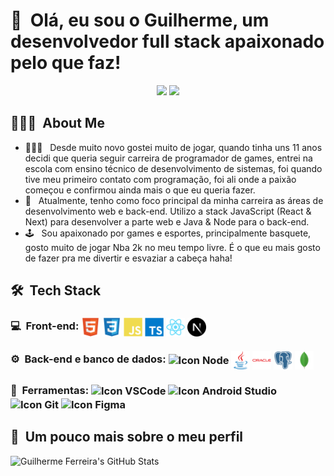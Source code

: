 <h1>👋 &nbsp;Olá, eu sou o Guilherme, um desenvolvedor full stack apaixonado pelo que faz!</h1>
<p align="center">
<a href="https://www.linkedin.com/in/guilherme-carvalho-80218a249"><img src="https://img.shields.io/badge/-Guilherme%20de%20Carvalho%20Ferreira-0077B5?style=flat-square&logo=Linkedin&logoColor=white"/></a>
<a href="mailto:gui_carvalho321@hotmail.com"><img src="https://img.shields.io/badge/-gui_carvalho321@hotmail.com-D14836?style=flat-square&logo=Gmail&logoColor=white"/></a>

</p>

<h2> 👨🏻‍💻 &nbsp;About Me </h2>

- 👨🏻‍💻 &nbsp; Desde muito novo gostei muito de jogar, quando tinha uns 11 anos decidi que queria seguir carreira de programador de games, entrei na escola com ensino técnico de desenvolvimento de sistemas, foi quando tive meu primeiro contato com programação, foi ali onde a paixão começou e confirmou ainda mais o que eu queria fazer.
- 🚀 &nbsp; Atualmente, tenho como foco principal da minha carreira as áreas de desenvolvimento web e back-end. Utilizo a stack JavaScript (React & Next) para desenvolver a parte web e Java & Node para o back-end.
- :joystick: &nbsp; Sou apaixonado por games e esportes, principalmente basquete, gosto muito de jogar Nba 2k no meu tempo livre. É o que eu mais gosto de fazer pra me divertir e esvaziar a cabeça haha!

<h2> 🛠 &nbsp;Tech Stack</h2>
<h3>💻 &nbsp;Front-end:
<img align="center" alt="Icon HTML" height="30" title="HTML" src="https://raw.githubusercontent.com/devicons/devicon/master/icons/html5/html5-original.svg" />
<img align="center" alt="Icon CSS" height="30" title="CSS" src="https://raw.githubusercontent.com/devicons/devicon/master/icons/css3/css3-original.svg" />
<img align="center" alt="Icon Javascript" height="30" title="Javascript" src="https://raw.githubusercontent.com/devicons/devicon/master/icons/javascript/javascript-plain.svg" />
<img align="center" alt="Icon Typescript" height="30" title="Typescript" src="https://raw.githubusercontent.com/devicons/devicon/master/icons/typescript/typescript-plain.svg" />
<img align="center" alt="Icon React" height="30" title="Next" src="https://raw.githubusercontent.com/devicons/devicon/master/icons/react/react-original.svg" />
<img align="center" alt="Icon Next" height="30" title="Next" src="https://raw.githubusercontent.com/devicons/devicon/master/icons/nextjs/nextjs-original.svg" />
</h3>


<h3 align="left">⚙️ &nbsp;Back-end e banco de dados:

<img align="center" alt="Icon Node" height="30" title="Node" src="https://cdn.jsdelivr.net/gh/devicons/devicon/icons/nodejs/nodejs-original.svg" />
<img align="center" alt="Icon Java" height="30" title="Java" src="https://raw.githubusercontent.com/devicons/devicon/master/icons/java/java-original.svg" />
<img align="center" alt="Icon Oracle" height="30" title="Oracle" src="https://raw.githubusercontent.com/devicons/devicon/master/icons/oracle/oracle-original.svg" />
<img align="center" alt="Icon Postgres" height="30" title="Postgres" src="https://raw.githubusercontent.com/devicons/devicon/master/icons/postgresql/postgresql-plain.svg" />
<img align="center" alt="Icon MongoDB" height="30" title="MongoDB" src="https://raw.githubusercontent.com/devicons/devicon/master/icons/mongodb/mongodb-original.svg" />
</h3>

<h3>💼 &nbsp;Ferramentas:

<img align="center" alt="Icon VSCode" height="30" title="Visual Studio Code" src="https://cdn.jsdelivr.net/gh/devicons/devicon/icons/vscode/vscode-original.svg" />
    <img align="center" alt="Icon Android Studio" height="30" title="Android Studio" src="https://firebasestorage.googleapis.com/v0/b/aredev-418e3.appspot.com/o/images%20to%20readme%2Fpngwing.com%20(1).png?alt=media&token=8de23880-4dc1-4864-9bd1-5c67478b23fa" />
    <img align="center" alt="Icon Git" height="30" title="Git" src="https://cdn.jsdelivr.net/gh/devicons/devicon/icons/git/git-original.svg" />
    <img align="center" alt="Icon Figma" height="30" title="Figma" src="https://cdn.jsdelivr.net/gh/devicons/devicon/icons/figma/figma-original.svg" />
</h3>

<h2>🚀 &nbsp;Um pouco mais sobre o meu perfil</h2>

![Guilherme Ferreira's GitHub Stats](https://github-readme-stats.vercel.app/api?username=GuihCFerreira&show_icons=true&theme=dracula)
